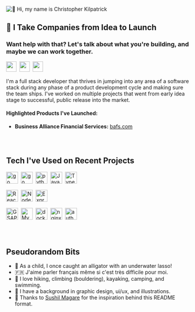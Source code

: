 ![👋 Hi, my name is Christopher Kilpatrick](https://chriskilpatrick.com/github/imgs/github-profile-header-image.jpg?v=1)

## 🚀  I Take Companies from Idea  to Launch   
###  Want help with that? Let's talk about what you're building, and maybe we can work together.

<a href="https://github.com/kilpatrick" target="_blank"><img src="https://img.shields.io/badge/GitHub-100000?logo=github&logoColor=white" height="28" style="margin-right: 4px"></a>  <a href="https://linkedin.com/in/christopherkilpatrick/" target="_blank"><img src="https://img.shields.io/badge/LinkedIn-0077B5?logo=linkedin&logoColor=white" height="28" style="margin-right: 4px"></a>  <a href="https://instagram.com/christopherkilpatrick/" target="_blank"><img src="https://img.shields.io/badge/Instagram-E4405F?logo=instagram&logoColor=white" height="28" style="margin-right: 4px"></a>

I'm a full stack developer that thrives in jumping into any area of a software stack during any phase of a product development cycle and making sure the team ships. I've worked on multiple projects that went from early idea stage to successful, public release into the market. 

#### Highlighted Products I've Launched: 
- **Business Alliance Financial Services:** [bafs.com](https://bafs.com)


### &nbsp;

## Tech I've Used on Recent Projects

<img src="https://img.shields.io/badge/Go-00ADD8?logo=go&logoColor=white" height="32" alt="go" style="margin-right: 4px"> <img src="https://img.shields.io/badge/Swift-F05138?logo=swift&logoColor=white" height="32" alt="go" style="margin-right: 4px">  <img src="https://img.shields.io/badge/Python-3776AB?logo=python&logoColor=white" height="32" alt="python" style="margin-right: 4px"> <img src="https://img.shields.io/badge/JavaScript-F7DF1C?logo=javascript&logoColor=white" height="32" alt="JavaScript" style="margin-right: 4px">  <img src="https://img.shields.io/badge/TypeScript-3178C6?logo=typescript&logoColor=white" height="32" alt="TypeScript" style="margin-right: 4px"> 

<img src="https://img.shields.io/badge/React-20232A?logo=react&logoColor=61DAFB" height="32" alt="React" style="margin-right: 4px"> <img src="https://img.shields.io/badge/Node.js-8CC84B?logo=node.js&logoColor=white" height="32" alt="Node.js" style="margin-right: 4px"> <img src="https://img.shields.io/badge/Express-000000?logo=express&logoColor=white" height="32" alt="Express" style="margin-right: 4px">

<img src="https://img.shields.io/badge/AWS-232F3E?logo=amazonwebservices&logoColor=white" height="32" alt="GSAP" style="margin-right: 4px"> <img src="https://img.shields.io/badge/MySQL-4479A1?logo=mysql&logoColor=white" height="32" alt="MySQL" style="margin-right: 4px"> <img src="https://img.shields.io/badge/Docker-2496ED?logo=docker&logoColor=white" height="32" alt="docker" style="margin-right: 4px"> <img src="https://img.shields.io/badge/Nginx-009639?logo=nginx&logoColor=white" height="32" alt="nginx" style="margin-right: 4px"> <img src="https://img.shields.io/badge/Auth0-EB5424?logo=auth0&logoColor=white" height="32" alt="auth0" style="margin-right: 4px">

### &nbsp;

## Pseudorandom Bits

- 🐊 As a child, I once caught an alligator with an underwater lasso!
- 🇫🇷 J'aime parler français même si c'est très difficile pour moi.
- 🧗 I love hiking, climbing (bouldering), kayaking, camping, and swimming.
- 🎨 I have a background in graphic design, ui/ux, and illustrations.
- 👏 Thanks to [Sushil Magare](https://github.com/sushilmagare10) for the inspiration behind this README format. 

